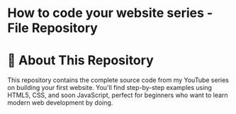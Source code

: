 # How to code your website series - File Repository
# 📘 About This Repository
This repository contains the complete source code from my YouTube series on building your first website. You'll find step-by-step examples using HTML5, CSS, and soon JavaScript, perfect for beginners who want to learn modern web development by doing.
